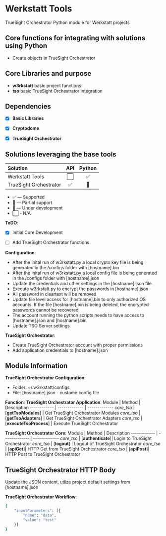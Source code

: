 # Werkstatt Tools
TrueSight Orchestrator Python module for Werkstatt projects

## Core functions for integrating with solutions using Python
- Create objects in TrueSight Orchestrator

## Core Libraries and purpose
- **w3rkstatt** basic project functions
- **tso** basic TrueSight Orchestrator integration

## Dependencies
- [X] **Basic Libraries**
- [X] **Cryptodome**
- [X] **TrueSight Orchestrator**



## Solutions leveraging the base tools
| Solution                  | API           | Python        |
| :-------------            | :---:         | :---:         | 
| Werkstatt Tools           | ⬜            | ✅    | 
| TrueSight Orchestrator     | ✅            | 🚧    | 




* ✅ — Supported
* 🔶 — Partial support
* 🚧 — Under development
* ⬜ - N/A ️


**ToDO**: 
- [x] Initial Core Development
- [ ] Add TrueSight Orchestrator functions


**Configuration**: 
- After the inital run of w3rkstatt.py a local crypto key file is being generated in the /configs folder with [hostname].bin
- After the inital run of w3rkstatt.py a local config file is being generated in the /configs folder with [hostname].json
- Update the credentials and other settings in the [hostname].json file
- Execute w3rkstatt.py to encrypt the passwords in [hostname].json
- All password in cleartext will be removed
- Update file level access for [hostname].bin to only authorized OS accounts. If the file [hostname].bin is being deleted, the encrypted passwords cannot be recovered 
- The account running the python scripts needs to have access to [hostname].json and [hostname].bin
- Update TSO Server settings

**TrueSight Orchestrator**:
- Create TrueSight Orchestrator account with proper permissions
- Add application credentials to [hostname].json


## Module Information
**TrueSight Orchestrator Configuration**: 
- Folder: ~/.w3rkstatt/configs
- File: [hostname].json - custome config file


**Function**:
**TrueSight Orchestrator Application**:
Module | Method | Description
------------ | ------------- | -------------
*core_tso* | [**getTsoModules**] | Get TrueSight Orchestrator Modules
*core_tso* | [**getTsoAdapters**] | Get TrueSight Orchestrator Adapters
*core_tso* | [**executeTsoProcess**] | Execute TrueSight Orchestrator


**TrueSight Orchestrator Core**:
Module | Method | Description
------------ | ------------- | -------------
*core_tso* | [**authenticate**]| Login to TrueSight Orchestrator
*core_tso* | [**logout**] | Logout of TrueSight Orchestrator
*core_tso* | [**apiGet**]| HTTP Get from TrueSight Orchestrator 
*core_tso* | [**apiPost**]| HTTP Post to TrueSight Orchestrator 


## TrueSight Orchestrator HTTP Body
Update the JSON content, utlize project default settings from [hostname].json


**TrueSight Orchestrator Workflow**:
```bash
{
	"inputParameters": [{
		"name": "data",
		"value": "test"
	}]
}
```

